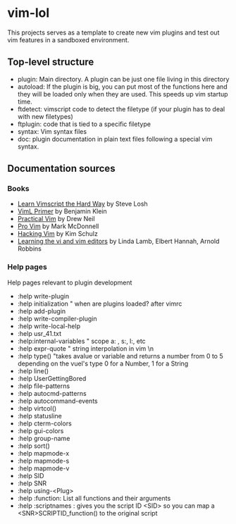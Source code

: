 # vim-lol

This projects serves as a template to create new vim plugins
and test out vim features in a sandboxed environment.

## Top-level structure

- plugin: Main directory. A plugin can be just one file living in this directory
- autoload: If the plugin is big, you can put most of the functions here and
  they will be loaded only when they are used. This speeds up vim startup time.
- ftdetect: vimscript code to detect the filetype (if your plugin has to deal with new filetypes)
- ftplugin: code that is tied to a specific filetype
- syntax: Vim syntax files
- doc: plugin documentation in plain text files following a special vim syntax.

## Documentation sources

### Books

- [Learn Vimscript the Hard Way](http://learnvimscriptthehardway.stevelosh.com/) by Steve Losh
- [VimL Primer](https://www.safaribooksonline.com/library/view/the-viml-primer/9781680500585/) by Benjamin Klein
- [Practical Vim](https://www.safaribooksonline.com/library/view/practical-vim-2nd/9781680501629/) by Drew Neil
- [Pro Vim](https://www.safaribooksonline.com/library/view/pro-vim/9781484202500/) by Mark McDonnell
- [Hacking Vim](https://www.safaribooksonline.com/library/view/hacking-vim-72/9781849510509/) by Kim Schulz
- [Learning the vi and vim editors](https://www.safaribooksonline.com/library/view/learning-the-vi/9780596529833/) by Linda Lamb, Elbert Hannah, Arnold Robbins

### Help pages

Help pages relevant to plugin development

- :help write-plugin
- :help initialization " when are plugins loaded? after vimrc
- :help add-plugin
- :help write-compiler-plugin
- :help write-local-help
- :help usr_41.txt
- :help:internal-variables " scope a: , s:, l:, etc
- :help expr-quote " string interpolation in vim \n
- :help type() "takes avalue or variable and returns a number from 0 to 5
  depending on the vuel's type 0 for a Number, 1 for a String
- :help line()
- :help UserGettingBored
- :help file-patterns
- :help autocmd-patterns
- :help autocommand-events
- :help virtcol()
- :help statusline
- :help cterm-colors
- :help gui-colors
- :help group-name
- :help sort()
- :help mapmode-x
- :help mapmode-s
- :help mapmode-v
- :help SID
- :help SNR
- :help using-&lt;Plug>
- :help :function: List all functions and their arguments
- :help :scriptnames : gives you the script ID &lt;SID> so you can map a &lt;SNR>SCRIPTID_function() to the original script
